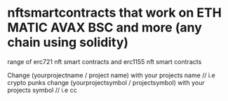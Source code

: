 # nftsmartcontracts that work on ETH MATIC AVAX BSC and more (any chain using solidity)
range of erc721 nft smart contracts and erc1155 nft smart contracts



Change (yourprojectname / project name) with your projects name // i.e crypto punks 
change (yourprojectsymbol / projectsymbol) with your projects symbol // i.e  cc
